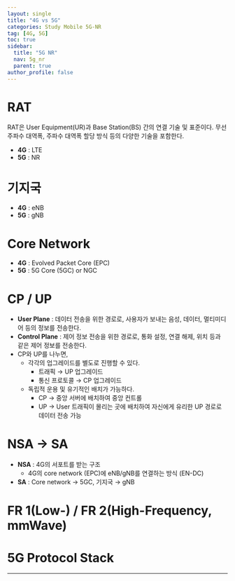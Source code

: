 ```yaml
---
layout: single
title: "4G vs 5G"
categories: Study Mobile 5G-NR
tag: [4G, 5G]
toc: true
sidebar:
  title: "5G NR"
  nav: 5g_nr
  parent: true
author_profile: false
---
```

# RAT

RAT은 User Equipment(UR)과 Base Station(BS) 간의 연결 기술 및 표준이다.
무선 주파수 대역폭, 주파수 대역폭 할당 방식 등의 다양한 기술을 포함한다.

- **4G** : LTE
- **5G** : NR

# 기지국

- **4G** : eNB
- **5G** : gNB

# Core Network

- **4G** : Evolved Packet Core (EPC)
- **5G** : 5G Core (5GC) or NGC

# CP / UP

- **User Plane** : 데이터 전송을 위한 경로로, 사용자가 보내는 음성, 데이터, 멀티미디어 등의 정보를 전송한다.
- **Control Plane** : 제어 정보 전송을 위한 경로로, 통화 설정, 연결 해제, 위치 등과 같은 제어 정보를 전송한다.
- CP와 UP를 나누면,
    - 각각의 업그레이드를 별도로 진행할 수 있다.
        - 트래픽 → UP 업그레이드
        - 통신 프로토콜 → CP 업그레이드
    - 독립적 운용 및 유기적인 배치가 가능하다.
        - CP → 중앙 서버에 배치하여 중앙 컨트롤
        - UP → User 트래픽이 몰리는 곳에 배치하여 자신에게 유리한 UP 경로로 데이터 전송 가능

# NSA → SA

- **NSA** : 4G의 서포트를 받는 구조
    - 4G의 core network (EPC)에 eNB/gNB를 연결하는 방식 (EN-DC)
- **SA** : Core network → 5GC, 기지국 → gNB

# FR 1(Low-) / FR 2(High-Frequency, mmWave)

# 5G Protocol Stack

---